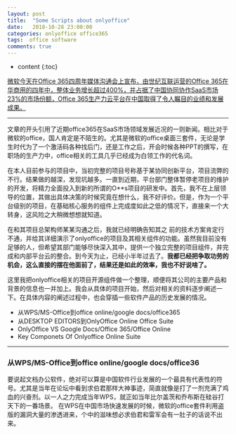 ```yaml
---
layout: post
title:  "Some Scripts about onlyoffice"
date:   2018-10-28 23:00:00
categories: onlyoffice office365 
tags:  office software
comments: true
---
```


* content
{:toc}

[微软今天在Office 365四周年媒体沟通会上宣布，由世纪互联运营的Office 365在华商用的四年中，整体业务增长超过400%，并占据了中国协同协作SaaS市场23%的市场份额，Office 365生产力云平台在中国取得了令人瞩目的业绩和发展成果。](http://baijiahao.baidu.com/s?id=1597993118029904556&wfr=spider&for=pc)
<!--more-->

-----
文章的开头引用了近期office365在SaaS市场领域发展近况的一则新闻。相比对于微软的office，国人肯定是不陌生的。尤其是微软的office桌面三套件，无论是学生时代为了一个激活码各种找后门，还是工作之后，开会时候各种PPT的撰写，在职场的生产力中，office相关的工具几乎已经成为白领工作的代名词。

在本人目前参与的项目中，当初完整的项目号称基于某协同创新平台，项目流弊的不行。结果做的越深，发现坑越多。一直到近期，平台部门整体暂停老项目的维护的开发，将精力全面投入到新的所谓的O**s项目的研发中。首先，我不在上层领导的位置，其做出具体决策的时候究竟在想什么，我不好评价。但是，作为一个平台级别的项目，在基础核心服务的组件上完成度如此之低的情况下，直接来一个大转身，这风险之大稍微想想就知道。

在和其项目总架构师某某沟通之后，我就已经明确告知其之 前的技术方案肯定行不通，并给其详细演示了onlyoffice的项目及其相关组件的功能。虽然我目前没有足够的人，但希望其部门能够尽快深入其中，提供一个独立完整的项目组件，并完成和内部平台云的整合。到今天为止，已经小半年过去了。**我都已经把争取功劳的机会，这么直接的摆在他面前了，结果还是如此的效率，我也不好说啥了。**

这里我把onlyoffice相关的项目开源组件做一个整理，顺便将其公司的主要产品和背景的信息也一并加上。我会从具体的项目开始，然后对相关的资料逐步阐述一下。在具体内容的阐述过程中，也会穿插一些软件产品的历史发展的情况。

* 从WPS/MS-Office到office online/google docs/office365
* 从DESKTOP EDITORS到OnlyOffice Online Office Suite
* OnlyOffice VS Google Docs/Office 365/Office Online
* Key Componets Of Onlyoffice Online Suite

-----

### 从WPS/MS-Office到office online/google docs/office36
要说起文档办公软件，绝对可以算是中国软件行业发展的一个最具有代表性的符号。尤其是当年在论坛中看到求伯君那样大神事迹，简直就像是打了一剂充满了鸡血的兴奋剂。以一人之力完成当年WPS，就正如当年比尔盖茨和乔布斯在硅谷打天下的一番场景。
在WPS在中国市场快速发展的时候，微软的office套件利用盗版的漏洞大量的渗透进来，个中的滋味想必求伯君和雷军会有一肚子的话说不出来。

